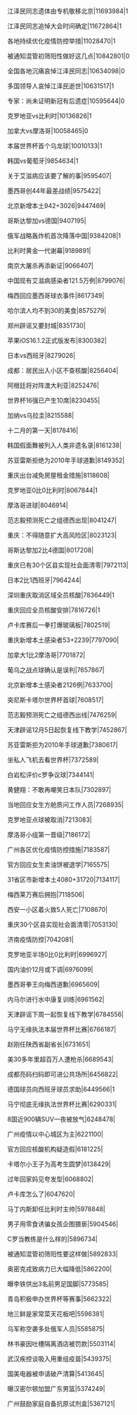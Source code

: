 江泽民同志遗体由专机敬移北京|11693984|1

江泽民同志追悼大会时间确定|11672864|1

各地持续优化疫情防控举措|11028470|1

被通知混管初筛阳性做好这几点|10842801|0

全国各地沉痛哀悼江泽民同志|10634098|0

多国领导人哀悼江泽民逝世|10631517|1

专家：尚未证明新冠有后遗症|10595644|0

克罗地亚vs比利时|10136826|1

加拿大vs摩洛哥|10058465|0

本届世界杯首个乌龙球|10010133|1

韩国vs葡萄牙|9854634|1

关于艾滋病应该要了解的事|9595407|

墨西哥创44年最差战绩|9575422|

北京新增本土942+3026|9447469|

哥斯达黎加vs德国|9407195|

俄军战略轰炸机首次降落中国|9384208|1

比利时黄金一代谢幕|9189891|

南京大屠杀再添新证|9066407|

中国现有艾滋病感染者121.5万例|8799076|

梅西回应墨西哥球衣事件|8617349|

哈尔滨人均不到30的美食|8575279|

郑州辟谣又要封城|8351730|

苹果iOS16.1.2正式版发布|8300382|

日本vs西班牙|8279026|

成都：居民出入小区不查核酸|8256404|

阿根廷将对阵澳大利亚|8252476|

世界杯16强已产生10席|8230455|

加纳vs乌拉圭|8215588|

十二月的第一天|8178416|

韩国假面舞被列入人类非遗名录|8161238|

苏亚雷斯拒绝为2010年手球道歉|8149352|

重庆出台减免房屋租金措施|8118608|

克罗地亚0比0比利时|8067844|1

摩洛哥进球|8046914|

范志毅预测死亡之组德西出现|8041247|

重庆：不得随意扩大高风险区|8023123|

哥斯达黎加2比4德国|8017208|

重庆已有30个区县实现社会面清零|7972113|

日本2比1西班牙|7964244|

深圳重庆取消区域全员核酸|7836449|1

重庆回应全员核酸安排|7816726|1

卢卡库赛后一拳打爆玻璃板|7802519|

重庆新增本土感染者53+2239|7797090|

加拿大1比2摩洛哥|7701872|

葡乌之战点球确认是误判|7657867|

北京新增本土感染者2126例|7633700|

突尼斯卡塔尔世界杯首球|7608517|

范志毅预测死亡之组德西出线|7476259|

天津辟谣12月5日起恢复线下教学|7452867|

苏亚雷斯拒为2010年手球道歉|7380617|

坐私人飞机去看世界杯|7372589|

白岩松评价c罗争议球|7344141|

黄健翔：不敢再嘲笑日本队|7302897|

当地回应女生方舱质问工作人员|7268935|

克罗地亚点球被取消|7213083|

摩洛哥小组第一晋级|7186172|

广州各区优化疫情防控措施|7183587|

官方回应女生卖油饼被退学|7165575|

31省区市新增本土4080+31720|7134117|

梅西莱万赛后拥抱|7118506|

西安一小区着火致5人死亡|7108670|

重庆30个区县实现社会面清零|7053130|

济南疫情防控|7042081|

克罗地亚半场0比0比利时|6996927|

国内油价12月或下调|6976099|

墨西哥拳王向梅西道歉|6965609|

内马尔进行水中康复训练|6961562|

天津辟谣下周一起恢复线下教学|6784556|

马宁无缘执法本届世界杯比赛|6766187|

赵刚任陕西省副省长|6731651|

美30多年里超百万人遭枪杀|6689543|

成都亮码扫码即可进公共场所|6456822|

德国球员向西班牙球员求助|6449566|1

马宁彻底无缘执法世界杯比赛|6290331|

8国近900辆SUV一夜被放气|6248478|

广州疫情以中心城区为主|6221100|

官方回应核酸机构疑造假|6181225|

卡塔尔小王子为高考生圆梦|6138429|

过年回家妈见夸发型|6068802|

卢卡库怎么了|6047620|

马丁内斯卸任比利时主帅|5978848|

男子用零食诱骗女孩企图猥亵|5904546|

C罗当教练是什么样的|5896734|

被通知混管初筛阳性要这样做|5892833|

奥密克戎致病力已大幅降低|5862200|

曝李铁供出3名前男足国脚|5773585|

青岛积极申办世界杯等赛事|5662322|

地三鲜是家常菜天花板吧|5596381|

乌军称空袭多处俄军人员|5585875|

林书豪因吐槽隔离酒店被罚款|5503114|

武汉疾控谈吸入用重组疫苗|5439375|

国美电器被申请破产清算|5413645|

曝汉密尔顿加盟广东男篮|5374249|

广州鼓励家庭自备抗原试剂盒|5367121|

